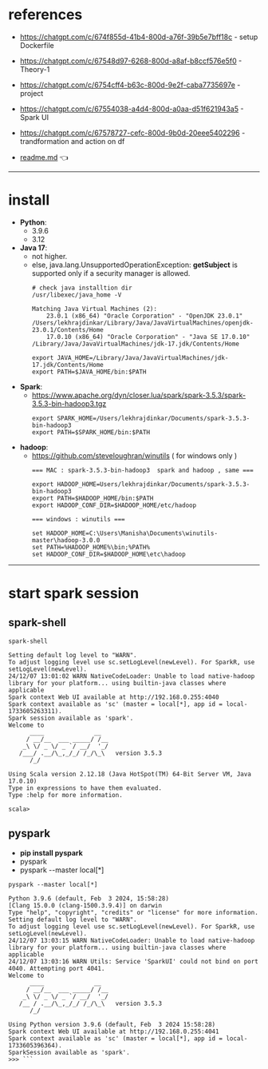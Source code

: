 # references
- https://chatgpt.com/c/674f855d-41b4-800d-a76f-39b5e7bff18c - setup Dockerfile
- https://chatgpt.com/c/67548d97-6268-800d-a8af-b8ccf576e5f0 - Theory-1
- https://chatgpt.com/c/6754cff4-b63c-800d-9e2f-caba7735697e - project
- https://chatgpt.com/c/67554038-a4d4-800d-a0aa-d51f621943a5 - Spark UI
- https://chatgpt.com/c/67578727-cefc-800d-9b0d-20eee5402296 - trandformation and action on df

- [readme.md](../readme.md) :point_left:
---

# install 
- **Python**:
  - 3.9.6 
  - 3.12
- **Java 17**: 
  - not higher.
  - else, java.lang.UnsupportedOperationException: **getSubject** is supported only if a security manager is allowed.
    ```
    # check java installtion dir
    /usr/libexec/java_home -V
    
    Matching Java Virtual Machines (2):
        23.0.1 (x86_64) "Oracle Corporation" - "OpenJDK 23.0.1" /Users/lekhrajdinkar/Library/Java/JavaVirtualMachines/openjdk-23.0.1/Contents/Home
        17.0.10 (x86_64) "Oracle Corporation" - "Java SE 17.0.10" /Library/Java/JavaVirtualMachines/jdk-17.jdk/Contents/Home
    
    export JAVA_HOME=/Library/Java/JavaVirtualMachines/jdk-17.jdk/Contents/Home
    export PATH=$JAVA_HOME/bin:$PATH
    ```
- **Spark**: 
  - https://www.apache.org/dyn/closer.lua/spark/spark-3.5.3/spark-3.5.3-bin-hadoop3.tgz
    ```
    export SPARK_HOME=/Users/lekhrajdinkar/Documents/spark-3.5.3-bin-hadoop3
    export PATH=$SPARK_HOME/bin:$PATH
    ```
- **hadoop**:
  - https://github.com/steveloughran/winutils ( for windows only )
      ```
    === MAC : spark-3.5.3-bin-hadoop3  spark and hadoop , same ===
    
    export HADOOP_HOME=Users/lekhrajdinkar/Documents/spark-3.5.3-bin-hadoop3
    export PATH=$HADOOP_HOME/bin:$PATH
    export HADOOP_CONF_DIR=$HADOOP_HOME/etc/hadoop
    
    === windows : winutils ===
    
    set HADOOP_HOME=C:\Users\Manisha\Documents\winutils-master\hadoop-3.0.0
    set PATH=%HADOOP_HOME%\bin;%PATH%
    set HADOOP_CONF_DIR=$HADOOP_HOME\etc\hadoop
    ```
---
# start spark session
## spark-shell
```
spark-shell

Setting default log level to "WARN".
To adjust logging level use sc.setLogLevel(newLevel). For SparkR, use setLogLevel(newLevel).
24/12/07 13:01:02 WARN NativeCodeLoader: Unable to load native-hadoop library for your platform... using builtin-java classes where applicable
Spark context Web UI available at http://192.168.0.255:4040
Spark context available as 'sc' (master = local[*], app id = local-1733605263311).
Spark session available as 'spark'.
Welcome to
      ____              __
     / __/__  ___ _____/ /__
    _\ \/ _ \/ _ `/ __/  '_/
   /___/ .__/\_,_/_/ /_/\_\   version 3.5.3
      /_/
         
Using Scala version 2.12.18 (Java HotSpot(TM) 64-Bit Server VM, Java 17.0.10)
Type in expressions to have them evaluated.
Type :help for more information.

scala> 
```

## pyspark
- **pip install pyspark**
- pyspark 
- pyspark --master local[*]
```
pyspark --master local[*]

Python 3.9.6 (default, Feb  3 2024, 15:58:28) 
[Clang 15.0.0 (clang-1500.3.9.4)] on darwin
Type "help", "copyright", "credits" or "license" for more information.
Setting default log level to "WARN".
To adjust logging level use sc.setLogLevel(newLevel). For SparkR, use setLogLevel(newLevel).
24/12/07 13:03:15 WARN NativeCodeLoader: Unable to load native-hadoop library for your platform... using builtin-java classes where applicable
24/12/07 13:03:16 WARN Utils: Service 'SparkUI' could not bind on port 4040. Attempting port 4041.
Welcome to
      ____              __
     / __/__  ___ _____/ /__
    _\ \/ _ \/ _ `/ __/  '_/
   /__ / .__/\_,_/_/ /_/\_\   version 3.5.3
      /_/

Using Python version 3.9.6 (default, Feb  3 2024 15:58:28)
Spark context Web UI available at http://192.168.0.255:4041
Spark context available as 'sc' (master = local[*], app id = local-1733605396364).
SparkSession available as 'spark'.
>>> ```
